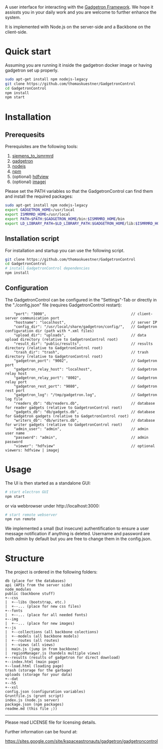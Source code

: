 A user interface for interacting with the <a href="https://github.com/gadgetron/gadgetron">Gadgetron Framework</a>. We hope it assissts you in your daily work and you are welcome to further enhance the system.

It is implemented with Node.js on the server-side and a Backbone on the client-side.
# Quick start
Assuming you are running it inside the gadgetron docker image or having gadgetron set up properly.
```bash
sudo apt-get install npm nodejs-legacy
git clone https://github.com/thomaskuestner/GadgetronControl
cd GadgetronControl
npm install
npm start
```

# Installation
## Prerequesits 
Prerequisites are the following tools:<br/>
1. [siemens_to_ismrmrd](https://github.com/ismrmrd/siemens_to_ismrmrd)<br/>
2. [gadgetron](https://github.com/gadgetron/gadgetron)<br/>
3. [nodejs](https://nodejs.org/en/)<br/>
4. [npm](https://www.npmjs.com/)<br/>
5. (optional) [hdfview](https://support.hdfgroup.org/products/java/hdfview/)<br/>
6. (optional) [imagej](https://imagej.nih.gov/ij/download.html)<br/>

Please set the PATH variables so that the GadgetronControl can find them and install the required packages:
```bash
sudo apt-get install npm nodejs-legacy
export GADGETRON_HOME=/usr/local
export ISMRMRD_HOME=/usr/local
export PATH=$PATH:$GADGETRON_HOME/bin:$ISMRMRD_HOME/bin
export LD_LIBRARY_PATH=$LD_LIBRARY_PATH:$GADGETRON_HOME/lib:$ISMRMRD_HOME/lib
```
## Installation script
For installation and startup you can use the following script. 
```bash
git clone https://github.com/thomaskuestner/GadgetronControl
cd GadgetronControl
# install GadgetronControl dependencies
npm install
```
## Configuration
The GadgetronControl can be configured in the "Settings"-Tab or directly in the "./config.json" file (requires GadgetronControl restart):
```
    "port": "3000",                                       // client-server communication port
    "hostname": "localhost",                              // server IP
    "config_dir": "/usr/local/share/gadgetron/config/",   // Gadgetron configuration dir (path with *.xml files)
    "upload_dir": "uploads",                              // data upload directory (relative to GadgetronControl root)
    "result_dir": "public/results",                       // results directory (relative to GadgetronControl root)
    "trash_dir": "trash",                                 // trash directory (relative to GadgetronControl root)
    "gadgetron_port": "9002",                             // Gadgetron port
    "gadgetron_relay_host": "localhost",                  // Gadgetron relay host
    "gadgetron_relay_port": "8002",                       // Gadgetron relay port
    "gadgetron_rest_port": "9080",                        // Gadgetron rest port
    "gadgetron_log": "/tmp/gadgetron.log",                // Gadgetron log file
    "readers_db": "db/readers.db",                        // database for reader gadgets (relative to GadgetronControl root)
    "gadgets_db": "db/gadgets.db",                        // database for Gadgetron gadgets (relative to GadgetronControl root)
    "writers_db": "db/writers.db",                        // database for writer gadgets (relative to GadgetronControl root)
    "admin_user": "admin",                                // admin user name
    "password": "admin",                                  // admin password
    "viewer": "hdfview"                                   // optional viewers: hdfview | imagej
```

# Usage
The UI is then started as a standalone GUI:
```bash
# start electron GUI
npm start
```
or via webbrowser under http://localhost:3000:
```bash
# start remote webserver
npm run remote
```

We implemented a small (but insecure) authentification to ensure a user message notification if anything is deleted. Username and password are both _admin_ by default but you are free to change them in the config.json.

# Structure
The project is ordered in the following folders:
```
db (place for the databases)
api (APIs from the server side)
node_modules
public (backbone stuff)
+--css
|  +--libs (bootstrap, etc.)
|  +--... (place for new css files)
+--fonts
|  +--... (place for all needed fonts)
+--img
|  +--... (place for new images)
+--js
|  +--collections (all backbone colections)
|  +--models (all backbone models)
|  +--routes (all routes)
|  +--views (all views)
|  main.js (jump in from backbone)
|  regionManager.js (handels multiple views)
+--results (results of gadgetron for direct download)
+--index.html (main page)
+--load.html (loading page)
trash (storage for the garbage)
uploads (storage for your data)
+--dat
+--h5
+--xsl
config.json (configuration variables)
Gruntfile.js (grunt script)
index.js (node.js server)
package.json (npm packages)
readme.md (this file ;))
```

--------------------------------------------------------
Please read LICENSE file for licensing details.

Further information can be found at:

https://sites.google.com/site/kspaceastronauts/gadgetron/gadgetroncontrol

